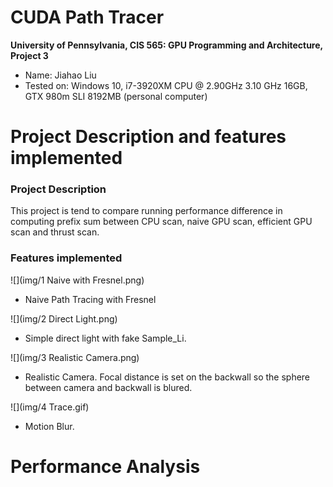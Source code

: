 CUDA Path Tracer
================

**University of Pennsylvania, CIS 565: GPU Programming and Architecture, Project 3**

* Name: Jiahao Liu
* Tested on: Windows 10, i7-3920XM CPU @ 2.90GHz 3.10 GHz 16GB, GTX 980m SLI 8192MB (personal computer)

Project Description and features implemented
======================

### Project Description

This project is tend to compare running performance difference in computing prefix sum between CPU scan, naive GPU scan, efficient GPU scan and thrust scan.

### Features implemented

![](img/1 Naive with Fresnel.png)

* Naive Path Tracing with Fresnel

![](img/2 Direct Light.png)

* Simple direct light with fake Sample_Li.

![](img/3 Realistic Camera.png)

* Realistic Camera. Focal distance is set on the backwall so the sphere between camera and backwall is blured.

![](img/4 Trace.gif)

* Motion Blur.

Performance Analysis
======================